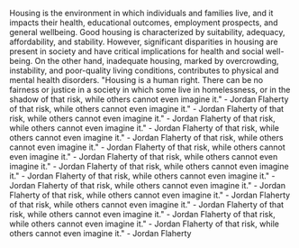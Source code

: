 
Housing is the environment in which individuals and families live, and it impacts their health, educational outcomes, employment prospects, and general wellbeing. Good housing is characterized by suitability, adequacy, affordability, and stability. However, significant disparities in housing are present in society and have critical implications for health and social well-being. On the other hand, inadequate housing, marked by overcrowding, instability, and poor-quality living conditions, contributes to physical and mental health disorders. "Housing is a human right. There can be no fairness or justice in a society in which some live in homelessness, or in the shadow of that risk, while others cannot even imagine it." - Jordan Flaherty of that risk, while others cannot even imagine it." - Jordan Flaherty of that risk, while others cannot even imagine it." - Jordan Flaherty of that risk, while others cannot even imagine it." - Jordan Flaherty of that risk, while others cannot even imagine it." - Jordan Flaherty of that risk, while others cannot even imagine it." - Jordan Flaherty of that risk, while others cannot even imagine it." - Jordan Flaherty of that risk, while others cannot even imagine it." - Jordan Flaherty of that risk, while others cannot even imagine it." - Jordan Flaherty of that risk, while others cannot even imagine it." - Jordan Flaherty of that risk, while others cannot even imagine it." - Jordan Flaherty of that risk, while others cannot even imagine it." - Jordan Flaherty of that risk, while others cannot even imagine it." - Jordan Flaherty of that risk, while others cannot even imagine it." - Jordan Flaherty of that risk, while others cannot even imagine it." - Jordan Flaherty of that risk, while others cannot even imagine it." - Jordan Flaherty

